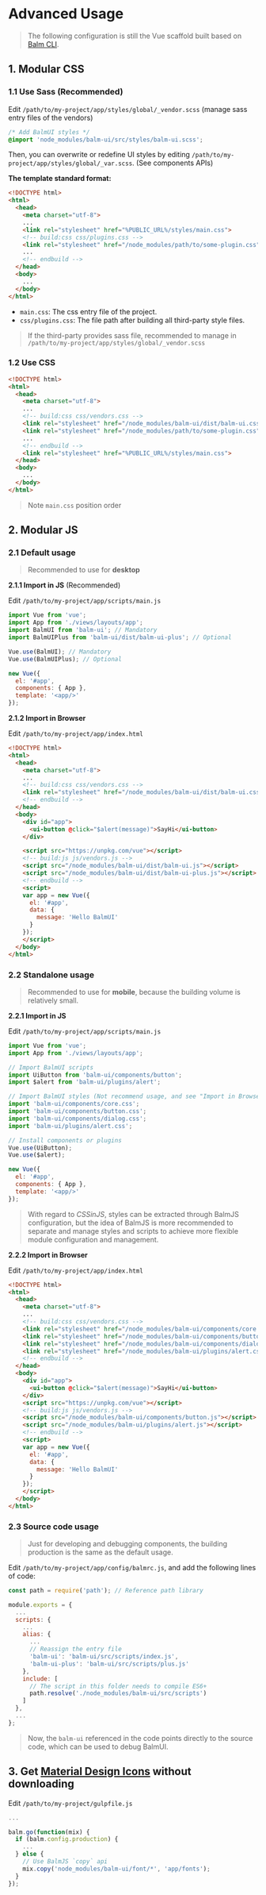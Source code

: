 # Advanced Usage

> The following configuration is still the Vue scaffold built based on [Balm CLI](https://github.com/balmjs/balm-cli).

## 1. Modular CSS

### 1.1 Use Sass (Recommended)

Edit `/path/to/my-project/app/styles/global/_vendor.scss` (manage sass entry files of the vendors)

```css
/* Add BalmUI styles */
@import 'node_modules/balm-ui/src/styles/balm-ui.scss';
```

Then, you can overwrite or redefine UI styles by editing `/path/to/my-project/app/styles/global/_var.scss`. (See components APIs)

**The template standard format:**

```html
<!DOCTYPE html>
<html>
  <head>
    <meta charset="utf-8">
    ...
    <link rel="stylesheet" href="%PUBLIC_URL%/styles/main.css">
    <!-- build:css css/plugins.css -->
    <link rel="stylesheet" href="/node_modules/path/to/some-plugin.css">
    ...
    <!-- endbuild -->
  </head>
  <body>
    ...
  </body>
</html>
```

- `main.css`: The css entry file of the project.
- `css/plugins.css`: The file path after building all third-party style files.

> If the third-party provides sass file, recommended to manage in `/path/to/my-project/app/styles/global/_vendor.scss`

### 1.2 Use CSS

```html
<!DOCTYPE html>
<html>
  <head>
    <meta charset="utf-8">
    ...
    <!-- build:css css/vendors.css -->
    <link rel="stylesheet" href="/node_modules/balm-ui/dist/balm-ui.css">
    <link rel="stylesheet" href="/node_modules/path/to/some-plugin.css">
    ...
    <!-- endbuild -->
    <link rel="stylesheet" href="%PUBLIC_URL%/styles/main.css">
  </head>
  <body>
    ...
  </body>
</html>
```

> Note `main.css` position order

## 2. Modular JS

### 2.1 Default usage

> Recommended to use for **desktop**

**2.1.1 Import in JS** (Recommended)

Edit `/path/to/my-project/app/scripts/main.js`

```js
import Vue from 'vue';
import App from './views/layouts/app';
import BalmUI from 'balm-ui'; // Mandatory
import BalmUIPlus from 'balm-ui/dist/balm-ui-plus'; // Optional

Vue.use(BalmUI); // Mandatory
Vue.use(BalmUIPlus); // Optional

new Vue({
  el: '#app',
  components: { App },
  template: '<app/>'
});
```

**2.1.2 Import in Browser**

Edit `/path/to/my-project/app/index.html`

```html
<!DOCTYPE html>
<html>
  <head>
    <meta charset="utf-8">
    ...
    <!-- build:css css/vendors.css -->
    <link rel="stylesheet" href="/node_modules/balm-ui/dist/balm-ui.css">
    <!-- endbuild -->
  </head>
  <body>
    <div id="app">
      <ui-button @click="$alert(message)">SayHi</ui-button>
    </div>

    <script src="https://unpkg.com/vue"></script>
    <!-- build:js js/vendors.js -->
    <script src="/node_modules/balm-ui/dist/balm-ui.js"></script>
    <script src="/node_modules/balm-ui/dist/balm-ui-plus.js"></script>
    <!-- endbuild -->
    <script>
    var app = new Vue({
      el: '#app',
      data: {
        message: 'Hello BalmUI'
      }
    });
    </script>
  </body>
</html>
```

### 2.2 Standalone usage

> Recommended to use for **mobile**, because the building volume is relatively small.

**2.2.1 Import in JS**

Edit `/path/to/my-project/app/scripts/main.js`

```js
import Vue from 'vue';
import App from './views/layouts/app';

// Import BalmUI scripts
import UiButton from 'balm-ui/components/button';
import $alert from 'balm-ui/plugins/alert';

// Import BalmUI styles (Not recommend usage, and see "Import in Browser" for recommended usage)
import 'balm-ui/components/core.css';
import 'balm-ui/components/button.css';
import 'balm-ui/components/dialog.css';
import 'balm-ui/plugins/alert.css';

// Install components or plugins
Vue.use(UiButton);
Vue.use($alert);

new Vue({
  el: '#app',
  components: { App },
  template: '<app/>'
});
```

> With regard to _CSSinJS_, styles can be extracted through BalmJS configuration, but the idea of BalmJS is more recommended to separate and manage styles and scripts to achieve more flexible module configuration and management.

**2.2.2 Import in Browser**

Edit `/path/to/my-project/app/index.html`

```html
<!DOCTYPE html>
<html>
  <head>
    <meta charset="utf-8">
    ...
    <!-- build:css css/vendors.css -->
    <link rel="stylesheet" href="/node_modules/balm-ui/components/core.css">
    <link rel="stylesheet" href="/node_modules/balm-ui/components/button.css">
    <link rel="stylesheet" href="/node_modules/balm-ui/components/dialog.css">
    <link rel="stylesheet" href="/node_modules/balm-ui/plugins/alert.css">
    <!-- endbuild -->
  </head>
  <body>
    <div id="app">
      <ui-button @click="$alert(message)">SayHi</ui-button>
    </div>
    <script src="https://unpkg.com/vue"></script>
    <!-- build:js js/vendors.js -->
    <script src="/node_modules/balm-ui/components/button.js"></script>
    <script src="/node_modules/balm-ui/plugins/alert.js"></script>
    <!-- endbuild -->
    <script>
    var app = new Vue({
      el: '#app',
      data: {
        message: 'Hello BalmUI'
      }
    });
    </script>
  </body>
</html>
```

### 2.3 Source code usage

> Just for developing and debugging components, the building production is the same as the default usage.

Edit `/path/to/my-project/app/config/balmrc.js`, and add the following lines of code:

```js
const path = require('path'); // Reference path library

module.exports = {
  ...
  scripts: {
    ...
    alias: {
      ...
      // Reassign the entry file
      'balm-ui': 'balm-ui/src/scripts/index.js',
      'balm-ui-plus': 'balm-ui/src/scripts/plus.js'
    },
    include: [
      // The script in this folder needs to compile ES6+
      path.resolve('./node_modules/balm-ui/src/scripts')
    ]
  },
  ...
};
```

> Now, the `balm-ui` referenced in the code points directly to the source code, which can be used to debug BalmUI.

## 3. Get [Material Design Icons](https://material.balmjs.com/MaterialIcons.zip) without downloading

Edit `/path/to/my-project/gulpfile.js`

```js
...

balm.go(function(mix) {
  if (balm.config.production) {
    ...
  } else {
    // Use BalmJS `copy` api
    mix.copy('node_modules/balm-ui/font/*', 'app/fonts');
  }
});
```
